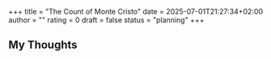 +++
title = "The Count of Monte Cristo"
date = 2025-07-01T21:27:34+02:00
author = ""
rating = 0
draft = false
status = "planning"
+++

## My Thoughts

